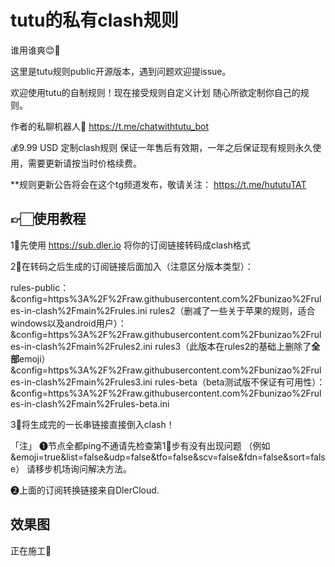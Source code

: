 # tutu的私有clash规则
谁用谁爽😊🥰

这里是tutu规则public开源版本，遇到问题欢迎提issue。

欢迎使用tutu的自制规则！现在接受规则自定义计划 随心所欲定制你自己的规则。

作者的私聊机器人🤖️ https://t.me/chatwithtutu_bot

💰9.99 USD 定制clash规则 保证一年售后有效期，一年之后保证现有规则永久使用，需要更新请按当时价格续费。

**规则更新公告将会在这个tg频道发布，敬请关注： https://t.me/hututuTAT


## 👉🏻使用教程
1⃣️先使用  https://sub.dler.io 将你的订阅链接转码成clash格式

2⃣️在转码之后生成的订阅链接后面加入（注意区分版本类型）：

rules-public：&config=https%3A%2F%2Fraw.githubusercontent.com%2Fbunizao%2Frules-in-clash%2Fmain%2Frules.ini  rules2（删减了一些关于苹果的规则，适合windows以及android用户）：&config=https%3A%2F%2Fraw.githubusercontent.com%2Fbunizao%2Frules-in-clash%2Fmain%2Frules2.ini  rules3（此版本在rules2的基础上删除了**全部**emoji）&config=https%3A%2F%2Fraw.githubusercontent.com%2Fbunizao%2Frules-in-clash%2Fmain%2Frules3.ini  rules-beta（beta测试版不保证有可用性）：&config=https%3A%2F%2Fraw.githubusercontent.com%2Fbunizao%2Frules-in-clash%2Fmain%2Frules-beta.ini

3⃣️将生成完的一长串链接直接倒入clash！

「注」
❶节点全都ping不通请先检查第1⃣️步有没有出现问题  （例如&emoji=true&list=false&udp=false&tfo=false&scv=false&fdn=false&sort=false）  请移步机场询问解决方法。

❷上面的订阅转换链接来自DlerCloud.

## 效果图

正在施工🚧
